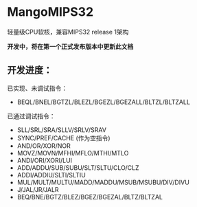 # MangoMIPS32
轻量级CPU软核，兼容MIPS32 release 1架构

**开发中，将在第一个正式发布版本中更新此文档**

## 开发进度：
已实现、未调试指令：
- BEQL/BNEL/BGTZL/BLEZL/BGEZL/BGEZALL/BLTZL/BLTZALL


已通过调试指令：
- SLL/SRL/SRA/SLLV/SRLV/SRAV
- SYNC/PREF/CACHE (作为空指令)
- AND/OR/XOR/NOR
- MOVZ/MOVN/MFHI/MFLO/MTHI/MTLO
- ANDI/ORI/XORI/LUI
- ADD/ADDU/SUB/SUBU/SLT/SLTU/CLO/CLZ
- ADDI/ADDIU/SLTI/SLTIU
- MUL/MULT/MULTU/MADD/MADDU/MSUB/MSUBU/DIV/DIVU
- J/JAL/JR/JALR
- BEQ/BNE/BGTZ/BLEZ/BGEZ/BGEZAL/BLTZ/BLTZAL

